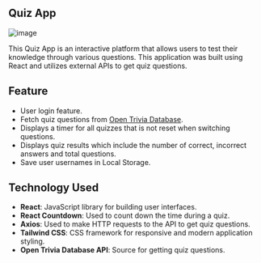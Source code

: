 ## Quiz App

![image](https://github.com/user-attachments/assets/caa2310e-4861-4d93-ad8a-222613549777)

This Quiz App is an interactive platform that allows users to test their knowledge through various questions. This application was built using React and utilizes external APIs to get quiz questions.

## Feature

- User login feature.
- Fetch quiz questions from [Open Trivia Database](https://opentdb.com/).
- Displays a timer for all quizzes that is not reset when switching questions.
- Displays quiz results which include the number of correct, incorrect answers and total questions.
- Save user usernames in Local Storage.

## Technology Used

- **React**: JavaScript library for building user interfaces.
- **React Countdown**: Used to count down the time during a quiz.
- **Axios**: Used to make HTTP requests to the API to get quiz questions.
- **Tailwind CSS**: CSS framework for responsive and modern application styling.
- **Open Trivia Database API**: Source for getting quiz questions.

